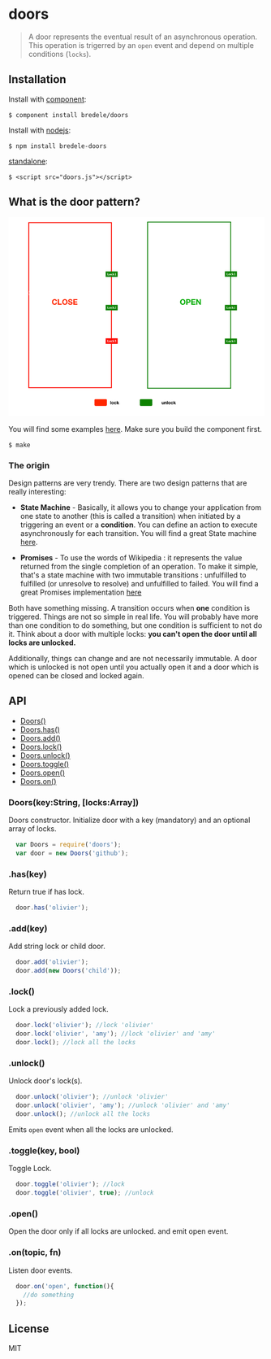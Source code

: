 # doors

  > A door represents the eventual result of an asynchronous operation. This operation is trigerred by an `open` event and depend on multiple conditions (`locks`).

## Installation

  Install with [component](http://component.io):

    $ component install bredele/doors

  Install with [nodejs](http://nodejs.org):

    $ npm install bredele-doors

  [standalone](https://github.com/bredele/doors/blob/master/doors.js):

    $ <script src="doors.js"></script>

## What is the door pattern?

![Doors](doors.png)

You will find some examples [here](https://github.com/bredele/doors/tree/master/examples). Make sure you build the component first.

    $ make

### The origin

Design patterns are very trendy.
There are two design patterns that are really interesting:

* **State Machine** - Basically, it allows you to change your application from one state to another (this is called a transition) when initiated by a triggering an event or a **condition**. You can define an action to execute asynchronously for each transition. You will find a great State machine [here](https://github.com/flams/emily/blob/master/src/StateMachine.js).

* **Promises** - To use the words of Wikipedia : it represents the value returned from the single completion of an operation. To make it simple, that's a state machine with two immutable transitions : unfulfilled to fulfilled (or unresolve to resolve) and unfulfilled to failed. You will find a great Promises implementation [here](https://github.com/flams/emily/blob/master/src/Promise.js)

Both have something missing. A transition occurs when **one** condition is triggered. Things are not so simple in real life. You will probably have more than one condition to do something, but one condition is sufficient to not do it. Think about a door with multiple locks: **you can't open the door until all locks are unlocked.**

Additionally, things can change and are not necessarily immutable. A door which is unlocked is not open until you actually open it and a door which is opened can be closed and locked again.



## API

  - [Doors()](#doors)
  - [Doors.has()](#doorshaskeystring)
  - [Doors.add()](#doorsaddnamestring)
  - [Doors.lock()](#doorslock)
  - [Doors.unlock()](#doorsunlock)
  - [Doors.toggle()](#doorstogglenamestringboolboolean)
  - [Doors.open()](#doorsopen)
  - [Doors.on()](#doorson)

### Doors(key:String, [locks:Array])

  Doors constructor. Initialize door with a key (mandatory) and
  an optional array of locks.

```js
  var Doors = require('doors');
  var door = new Doors('github');
```

### .has(key)

  Return true if has lock.

```js
  door.has('olivier');
```  

### .add(key)

  Add string lock or child door.

```js
  door.add('olivier');
  door.add(new Doors('child')); 
```

### .lock()

  Lock a previously added lock.

  
```js
  door.lock('olivier'); //lock 'olivier'
  door.lock('olivier', 'amy'); //lock 'olivier' and 'amy'
  door.lock(); //lock all the locks
```

### .unlock()

  Unlock door's lock(s).

  
```js
  door.unlock('olivier'); //unlock 'olivier'
  door.unlock('olivier', 'amy'); //unlock 'olivier' and 'amy'
  door.unlock(); //unlock all the locks
```

Emits `open` event when all the locks are unlocked.

### .toggle(key, bool)

  Toggle Lock.

```js
  door.toggle('olivier'); //lock
  door.toggle('olivier', true); //unlock

```

### .open()

  Open the door only if all locks are unlocked.
  and emit open event.


### .on(topic, fn)

  Listen door events.

```js
  door.on('open', function(){
    //do something
  }); 
```

## License

  MIT
